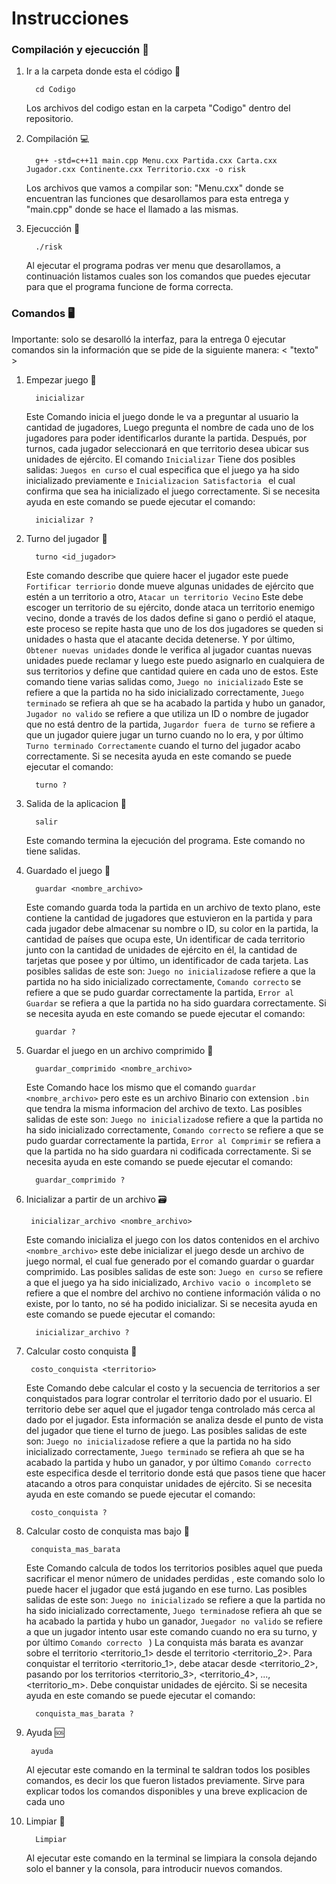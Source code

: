 # Instrucciones

### Compilación y ejecucción 📡
   
1. Ir a la carpeta donde esta el código 📂

         cd Codigo
   
   Los archivos del codigo estan en la carpeta "Codigo" dentro del repositorio.
   
3. Compilación 💻

         g++ -std=c++11 main.cpp Menu.cxx Partida.cxx Carta.cxx Jugador.cxx Continente.cxx Territorio.cxx -o risk

   Los archivos que vamos a compilar son: "Menu.cxx" donde se encuentran las funciones que desarollamos para esta entrega y "main.cpp" donde se hace el llamado a las mismas.
   
4. Ejecucción 📲

         ./risk

   Al ejecutar el programa podras ver menu que desarollamos, a continuación listamos cuales son los comandos que puedes ejecutar para que el programa funcione de forma correcta.

### Comandos 🖥️

Importante: solo se desarolló la interfaz, para la entrega 0 ejecutar comandos sin la información que se pide de la siguiente manera: < "texto" >

1. Empezar juego 🛫

         inicializar

   Este Comando inicia el juego donde le va a preguntar al usuario la cantidad de jugadores, Luego pregunta el nombre de cada uno de los jugadores para poder identificarlos durante la partida. Después, por turnos, cada jugador seleccionará en que territorio desea ubicar sus unidades de ejército. El comando `Inicializar`  Tiene dos posibles salidas: `Juegos en curso` el cual especifica que el juego ya ha sido inicializado previamente e `Inicializacion Satisfactoria ` el cual confirma que sea ha inicializado el juego correctamente. Si se necesita ayuda en este comando se puede ejecutar el comando:

         inicializar ?
   
3. Turno del jugador 🎏

         turno <id_jugador>

     Este comando describe que quiere hacer el jugador este puede `Fortificar terriorio` donde mueve algunas unidades de ejército que estén a un territorio a otro, `Atacar un territorio Vecino` Este debe escoger un territorio de su ejército, donde ataca un territorio enemigo vecino, donde a través de los dados define si gano o perdió el ataque, este proceso se repite hasta que uno de los dos jugadores se queden si unidades  o hasta que el atacante decida detenerse. Y  por último, `Obtener nuevas unidades` donde le verifica al jugador cuantas nuevas unidades puede reclamar y luego este puedo asignarlo en cualquiera de sus territorios y define que cantidad quiere en cada uno de estos. Este comando tiene varias salidas como, `Juego no inicializado` Este se refiere a que la partida no ha sido inicializado correctamente, `Juego terminado` se refiera ah que se ha acabado la partida y hubo un ganador, `Jugador no valido` se refiere a que utiliza un ID o nombre de jugador que no está dentro de la partida, `Jugardor fuera de turno` se refiere a que un jugador quiere jugar un turno cuando no lo era, y por último `Turno terminado Correctamente` cuando el turno del jugador acabo correctamente. Si se necesita ayuda en este comando se puede ejecutar el comando:

         turno ?

5. Salida de la aplicacion 🧟

         salir

      Este comando termina la ejecución del programa. Este comando no tiene salidas. 

7. Guardado el juego 💾

         guardar <nombre_archivo>

      Este comando guarda toda la partida en un archivo de texto plano, este contiene la cantidad de jugadores que estuvieron en la partida y para cada jugador debe almacenar su nombre o ID, su color en la partida, la cantidad de países que ocupa este, Un identificar de cada territorio junto con la cantidad de unidades de ejército en él, la cantidad de tarjetas que posee  y por último, un identificador de cada tarjeta. Las posibles salidas de este son: `Juego no inicializado`se refiere a que la partida no ha sido inicializado correctamente, `Comando correcto` se refiere a que se pudo guardar correctamente la partida, `Error al Guardar` se refiera a que la partida no ha sido guardara correctamente. Si se necesita ayuda en este comando se puede ejecutar el comando:

         guardar ?

9. Guardar el juego en un archivo comprimido 💽

         guardar_comprimido <nombre_archivo>

      Este Comando hace los mismo que el comando `guardar <nombre_archivo>` pero este es un archivo Binario con extension `.bin` que tendra la misma informacion del archivo de texto. Las posibles salidas de este son: `Juego no inicializado`se refiere a que la partida no ha sido inicializado correctamente, `Comando correcto` se refiere a que se pudo guardar correctamente la partida, `Error al Comprimir` se refiera a que la partida no ha sido guardara ni codificada correctamente. Si se necesita ayuda en este comando se puede ejecutar el comando:

         guardar_comprimido ?

11. Inicializar a partir de un archivo 🗃️

         inicializar_archivo <nombre_archivo>

      Este comando inicializa el juego con los datos contenidos en el archivo `<nombre_archivo>` este debe inicializar el juego desde un archivo de juego normal, el cual fue generado por el comando guardar o guardar comprimido. Las posibles salidas de este son: `Juego en curso` se refiere a que el juego ya ha sido inicializado, `Archivo vacio o incompleto` se refiere a que el nombre del archivo no contiene información válida o no existe, por lo tanto, no sé ha podido inicializar. Si se necesita ayuda en este comando se puede ejecutar el comando:

          inicializar_archivo ?

13. Calcular costo conquista 🤔

         costo_conquista <territorio>       

      Este Comando debe calcular el costo y la secuencia de territorios a ser conquistados para lograr controlar el territorio dado por el usuario. El territorio debe ser aquel que el jugador tenga controlado más cerca al dado por el jugador. Esta información se analiza desde el punto de vista del jugador que tiene el turno de juego. Las posibles salidas de este son: `Juego no inicializado`se refiere a que la partida no ha sido inicializado correctamente, `Juego terminado` se refiera ah que se ha acabado la partida y hubo un ganador, y por último `Comando correcto ` este especifica desde el territorio donde está que pasos tiene que hacer atacando a otros para conquistar <n> unidades de ejército. Si se necesita ayuda en este comando se puede ejecutar el comando:

         costo_conquista ?

14. Calcular costo de conquista mas bajo 🤑

         conquista_mas_barata

     Este Comando calcula de todos los territorios posibles aquel que pueda sacrificar el menor número de unidades perdidas , este comando solo lo puede hacer el jugador que está jugando en ese turno. Las posibles salidas de este son: `Juego no inicializado` se refiere a que la partida no ha sido inicializado correctamente, `Juego terminado`se refiera ah que se ha acabado la partida y hubo un ganador, `Juegador no valido` se refiere a que un jugador intento usar este comando cuando no era su turno, y por último `Comando correcto ` ) La conquista más barata es avanzar sobre el territorio <territorio_1> desde el territorio <territorio_2>. Para conquistar el territorio <territorio_1>, debe atacar desde <territorio_2>, pasando por los territorios <territorio_3>, <territorio_4>, ..., <territorio_m>. Debe conquistar <n> unidades de ejército. Si se necesita ayuda en este comando se puede ejecutar el comando:

          conquista_mas_barata ?

16. Ayuda 🆘

         ayuda
   
      Al ejecutar este comando en la terminal te saldran todos los posibles comandos, es decir los que fueron listados previamente. Sirve para explicar todos los comandos disponibles y una breve explicacion de cada uno

10. Limpiar 🧹
                    
          Limpiar

    Al ejecutar este comando en la terminal se limpiara la consola dejando solo el banner y la consola, para introducir nuevos comandos.
